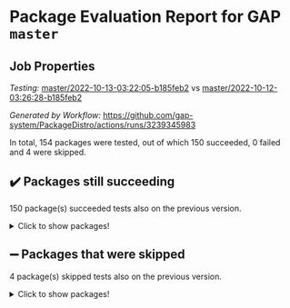 # Package Evaluation Report for GAP `master`

## Job Properties

*Testing:* [master/2022-10-13-03:22:05-b185feb2](https://github.com/gap-system/PackageDistro/blob/data/reports/master/2022-10-13-03:22:05-b185feb2) vs [master/2022-10-12-03:26:28-b185feb2](https://github.com/gap-system/PackageDistro/blob/data/reports/master/2022-10-12-03:26:28-b185feb2)

*Generated by Workflow:* https://github.com/gap-system/PackageDistro/actions/runs/3239345983

In total, 154 packages were tested, out of which 150 succeeded, 0 failed and 4 were skipped.

## :heavy_check_mark: Packages still succeeding

150 package(s) succeeded tests also on the previous version.
<details><summary>Click to show packages!</summary>

- 4ti2interface 2022.09-01 [(success)](https://github.com/gap-system/PackageDistro/actions/runs/3239345983/jobs/5308723696)
- ace 5.6.1 [(success)](https://github.com/gap-system/PackageDistro/actions/runs/3239345983/jobs/5308723767)
- aclib 1.3.2 [(success)](https://github.com/gap-system/PackageDistro/actions/runs/3239345983/jobs/5308723813)
- agt 0.2 [(success)](https://github.com/gap-system/PackageDistro/actions/runs/3239345983/jobs/5308723865)
- alnuth 3.2.1 [(success)](https://github.com/gap-system/PackageDistro/actions/runs/3239345983/jobs/5308723916)
- anupq 3.2.6 [(success)](https://github.com/gap-system/PackageDistro/actions/runs/3239345983/jobs/5308723973)
- atlasrep 2.1.5 [(success)](https://github.com/gap-system/PackageDistro/actions/runs/3239345983/jobs/5308724023)
- autodoc 2022.07.10 [(success)](https://github.com/gap-system/PackageDistro/actions/runs/3239345983/jobs/5308724078)
- automata 1.15 [(success)](https://github.com/gap-system/PackageDistro/actions/runs/3239345983/jobs/5308724150)
- automgrp 1.3.2 [(success)](https://github.com/gap-system/PackageDistro/actions/runs/3239345983/jobs/5308724202)
- autpgrp 1.11 [(success)](https://github.com/gap-system/PackageDistro/actions/runs/3239345983/jobs/5308724256)
- cap 2022.10-04 [(success)](https://github.com/gap-system/PackageDistro/actions/runs/3239345983/jobs/5308724317)
- caratinterface 2.3.4 [(success)](https://github.com/gap-system/PackageDistro/actions/runs/3239345983/jobs/5308724362)
- cddinterface 2022.08.11 [(success)](https://github.com/gap-system/PackageDistro/actions/runs/3239345983/jobs/5308724406)
- circle 1.6.5 [(success)](https://github.com/gap-system/PackageDistro/actions/runs/3239345983/jobs/5308724452)
- classicpres 1.22 [(success)](https://github.com/gap-system/PackageDistro/actions/runs/3239345983/jobs/5308724497)
- cohomolo 1.6.10 [(success)](https://github.com/gap-system/PackageDistro/actions/runs/3239345983/jobs/5308724527)
- congruence 1.2.4 [(success)](https://github.com/gap-system/PackageDistro/actions/runs/3239345983/jobs/5308724561)
- corelg 1.56 [(success)](https://github.com/gap-system/PackageDistro/actions/runs/3239345983/jobs/5308724607)
- crime 1.6 [(success)](https://github.com/gap-system/PackageDistro/actions/runs/3239345983/jobs/5308724650)
- crisp 1.4.5 [(success)](https://github.com/gap-system/PackageDistro/actions/runs/3239345983/jobs/5308724687)
- crypting 0.10.3 [(success)](https://github.com/gap-system/PackageDistro/actions/runs/3239345983/jobs/5308724717)
- cryst 4.1.25 [(success)](https://github.com/gap-system/PackageDistro/actions/runs/3239345983/jobs/5308724758)
- crystcat 1.1.10 [(success)](https://github.com/gap-system/PackageDistro/actions/runs/3239345983/jobs/5308724799)
- ctbllib 1.3.4 [(success)](https://github.com/gap-system/PackageDistro/actions/runs/3239345983/jobs/5308724828)
- cubefree 1.19 [(success)](https://github.com/gap-system/PackageDistro/actions/runs/3239345983/jobs/5308724879)
- curlinterface 2.3.1 [(success)](https://github.com/gap-system/PackageDistro/actions/runs/3239345983/jobs/5308724932)
- cvec 2.7.6 [(success)](https://github.com/gap-system/PackageDistro/actions/runs/3239345983/jobs/5308724970)
- datastructures 0.2.7 [(success)](https://github.com/gap-system/PackageDistro/actions/runs/3239345983/jobs/5308725013)
- deepthought 1.0.6 [(success)](https://github.com/gap-system/PackageDistro/actions/runs/3239345983/jobs/5308725063)
- design 1.7 [(success)](https://github.com/gap-system/PackageDistro/actions/runs/3239345983/jobs/5308725110)
- difsets 2.3.1 [(success)](https://github.com/gap-system/PackageDistro/actions/runs/3239345983/jobs/5308725171)
- digraphs 1.6.0 [(success)](https://github.com/gap-system/PackageDistro/actions/runs/3239345983/jobs/5308725223)
- edim 1.3.6 [(success)](https://github.com/gap-system/PackageDistro/actions/runs/3239345983/jobs/5308725272)
- example 4.3.2 [(success)](https://github.com/gap-system/PackageDistro/actions/runs/3239345983/jobs/5308725335)
- examplesforhomalg 2022.10-01 [(success)](https://github.com/gap-system/PackageDistro/actions/runs/3239345983/jobs/5308725384)
- factint 1.6.3 [(success)](https://github.com/gap-system/PackageDistro/actions/runs/3239345983/jobs/5308725512)
- ferret 1.0.8 [(success)](https://github.com/gap-system/PackageDistro/actions/runs/3239345983/jobs/5308725569)
- fga 1.4.0 [(success)](https://github.com/gap-system/PackageDistro/actions/runs/3239345983/jobs/5308725637)
- fining 1.5.1 [(success)](https://github.com/gap-system/PackageDistro/actions/runs/3239345983/jobs/5308725721)
- float 1.0.3 [(success)](https://github.com/gap-system/PackageDistro/actions/runs/3239345983/jobs/5308725813)
- format 1.4.3 [(success)](https://github.com/gap-system/PackageDistro/actions/runs/3239345983/jobs/5308725906)
- forms 1.2.8 [(success)](https://github.com/gap-system/PackageDistro/actions/runs/3239345983/jobs/5308726000)
- fplsa 1.2.5 [(success)](https://github.com/gap-system/PackageDistro/actions/runs/3239345983/jobs/5308726078)
- fr 2.4.10 [(success)](https://github.com/gap-system/PackageDistro/actions/runs/3239345983/jobs/5308726174)
- francy 1.2.5 [(success)](https://github.com/gap-system/PackageDistro/actions/runs/3239345983/jobs/5308726255)
- fwtree 1.3 [(success)](https://github.com/gap-system/PackageDistro/actions/runs/3239345983/jobs/5308726318)
- gapdoc 1.6.6 [(success)](https://github.com/gap-system/PackageDistro/actions/runs/3239345983/jobs/5308726373)
- gauss 2022.09-01 [(success)](https://github.com/gap-system/PackageDistro/actions/runs/3239345983/jobs/5308726429)
- gaussforhomalg 2022.08-03 [(success)](https://github.com/gap-system/PackageDistro/actions/runs/3239345983/jobs/5308726494)
- gbnp 1.0.5 [(success)](https://github.com/gap-system/PackageDistro/actions/runs/3239345983/jobs/5308726549)
- generalizedmorphismsforcap 2022.09-01 [(success)](https://github.com/gap-system/PackageDistro/actions/runs/3239345983/jobs/5308726613)
- genss 1.6.8 [(success)](https://github.com/gap-system/PackageDistro/actions/runs/3239345983/jobs/5308726672)
- gradedmodules 2022.09-02 [(success)](https://github.com/gap-system/PackageDistro/actions/runs/3239345983/jobs/5308726726)
- gradedringforhomalg 2022.08-02 [(success)](https://github.com/gap-system/PackageDistro/actions/runs/3239345983/jobs/5308726770)
- grape 4.8.5 [(success)](https://github.com/gap-system/PackageDistro/actions/runs/3239345983/jobs/5308726835)
- groupoids 1.71 [(success)](https://github.com/gap-system/PackageDistro/actions/runs/3239345983/jobs/5308726898)
- grpconst 2.6.2 [(success)](https://github.com/gap-system/PackageDistro/actions/runs/3239345983/jobs/5308726956)
- guarana 0.96.3 [(success)](https://github.com/gap-system/PackageDistro/actions/runs/3239345983/jobs/5308726993)
- guava 3.17 [(success)](https://github.com/gap-system/PackageDistro/actions/runs/3239345983/jobs/5308727048)
- hap 1.47 [(success)](https://github.com/gap-system/PackageDistro/actions/runs/3239345983/jobs/5308727081)
- hapcryst 0.1.15 [(success)](https://github.com/gap-system/PackageDistro/actions/runs/3239345983/jobs/5308727122)
- hecke 1.5.3 [(success)](https://github.com/gap-system/PackageDistro/actions/runs/3239345983/jobs/5308727159)
- help 3.5 [(success)](https://github.com/gap-system/PackageDistro/actions/runs/3239345983/jobs/5308727192)
- homalg 2022.08-04 [(success)](https://github.com/gap-system/PackageDistro/actions/runs/3239345983/jobs/5308727246)
- homalgtocas 2022.10-01 [(success)](https://github.com/gap-system/PackageDistro/actions/runs/3239345983/jobs/5308727315)
- idrel 2.44 [(success)](https://github.com/gap-system/PackageDistro/actions/runs/3239345983/jobs/5308727470)
- images 1.3.1 [(success)](https://github.com/gap-system/PackageDistro/actions/runs/3239345983/jobs/5308727530)
- intpic 0.3.0 [(success)](https://github.com/gap-system/PackageDistro/actions/runs/3239345983/jobs/5308727584)
- io 4.7.3 [(success)](https://github.com/gap-system/PackageDistro/actions/runs/3239345983/jobs/5308727630)
- io_forhomalg 2022.09-01 [(success)](https://github.com/gap-system/PackageDistro/actions/runs/3239345983/jobs/5308727674)
- irredsol 1.4.3 [(success)](https://github.com/gap-system/PackageDistro/actions/runs/3239345983/jobs/5308727731)
- json 2.1.0 [(success)](https://github.com/gap-system/PackageDistro/actions/runs/3239345983/jobs/5308727778)
- jupyterkernel 1.4.1 [(success)](https://github.com/gap-system/PackageDistro/actions/runs/3239345983/jobs/5308727859)
- jupyterviz 1.5.6 [(success)](https://github.com/gap-system/PackageDistro/actions/runs/3239345983/jobs/5308727938)
- kan 1.34 [(success)](https://github.com/gap-system/PackageDistro/actions/runs/3239345983/jobs/5308728001)
- kbmag 1.5.10 [(success)](https://github.com/gap-system/PackageDistro/actions/runs/3239345983/jobs/5308728057)
- laguna 3.9.5 [(success)](https://github.com/gap-system/PackageDistro/actions/runs/3239345983/jobs/5308728121)
- liealgdb 2.2.1 [(success)](https://github.com/gap-system/PackageDistro/actions/runs/3239345983/jobs/5308728184)
- liepring 2.7 [(success)](https://github.com/gap-system/PackageDistro/actions/runs/3239345983/jobs/5308728266)
- liering 2.4.2 [(success)](https://github.com/gap-system/PackageDistro/actions/runs/3239345983/jobs/5308728331)
- linearalgebraforcap 2022.09-12 [(success)](https://github.com/gap-system/PackageDistro/actions/runs/3239345983/jobs/5308728392)
- localizeringforhomalg 2022.09-01 [(success)](https://github.com/gap-system/PackageDistro/actions/runs/3239345983/jobs/5308728461)
- loops 3.4.2 [(success)](https://github.com/gap-system/PackageDistro/actions/runs/3239345983/jobs/5308728553)
- lpres 1.0.3 [(success)](https://github.com/gap-system/PackageDistro/actions/runs/3239345983/jobs/5308728664)
- majoranaalgebras 1.4 [(success)](https://github.com/gap-system/PackageDistro/actions/runs/3239345983/jobs/5308728727)
- mapclass 1.4.6 [(success)](https://github.com/gap-system/PackageDistro/actions/runs/3239345983/jobs/5308728794)
- matgrp 0.70 [(success)](https://github.com/gap-system/PackageDistro/actions/runs/3239345983/jobs/5308728844)
- matricesforhomalg 2022.10-04 [(success)](https://github.com/gap-system/PackageDistro/actions/runs/3239345983/jobs/5308728910)
- modisom 2.5.3 [(success)](https://github.com/gap-system/PackageDistro/actions/runs/3239345983/jobs/5308728982)
- modulepresentationsforcap 2022.10-02 [(success)](https://github.com/gap-system/PackageDistro/actions/runs/3239345983/jobs/5308729073)
- modules 2022.09-01 [(success)](https://github.com/gap-system/PackageDistro/actions/runs/3239345983/jobs/5308729130)
- monoidalcategories 2022.10-01 [(success)](https://github.com/gap-system/PackageDistro/actions/runs/3239345983/jobs/5308729167)
- nconvex 2022.09-01 [(success)](https://github.com/gap-system/PackageDistro/actions/runs/3239345983/jobs/5308729224)
- nilmat 1.4.2 [(success)](https://github.com/gap-system/PackageDistro/actions/runs/3239345983/jobs/5308729289)
- nock 1.5 [(success)](https://github.com/gap-system/PackageDistro/actions/runs/3239345983/jobs/5308729351)
- normalizinterface 1.3.4 [(success)](https://github.com/gap-system/PackageDistro/actions/runs/3239345983/jobs/5308729396)
- nq 2.5.8 [(success)](https://github.com/gap-system/PackageDistro/actions/runs/3239345983/jobs/5308729452)
- numericalsgps 1.3.1 [(success)](https://github.com/gap-system/PackageDistro/actions/runs/3239345983/jobs/5308729517)
- openmath 11.5.1 [(success)](https://github.com/gap-system/PackageDistro/actions/runs/3239345983/jobs/5308729568)
- orb 4.9.0 [(success)](https://github.com/gap-system/PackageDistro/actions/runs/3239345983/jobs/5308729621)
- packagemanager 1.3.2 [(success)](https://github.com/gap-system/PackageDistro/actions/runs/3239345983/jobs/5308729678)
- patternclass 2.4.2 [(success)](https://github.com/gap-system/PackageDistro/actions/runs/3239345983/jobs/5308729735)
- permut 2.0.4 [(success)](https://github.com/gap-system/PackageDistro/actions/runs/3239345983/jobs/5308729788)
- polenta 1.3.10 [(success)](https://github.com/gap-system/PackageDistro/actions/runs/3239345983/jobs/5308729846)
- polymaking 0.8.6 [(success)](https://github.com/gap-system/PackageDistro/actions/runs/3239345983/jobs/5308729939)
- primgrp 3.4.2 [(success)](https://github.com/gap-system/PackageDistro/actions/runs/3239345983/jobs/5308729984)
- profiling 2.5.1 [(success)](https://github.com/gap-system/PackageDistro/actions/runs/3239345983/jobs/5308730041)
- qpa 1.34 [(success)](https://github.com/gap-system/PackageDistro/actions/runs/3239345983/jobs/5308730101)
- quagroup 1.8.3 [(success)](https://github.com/gap-system/PackageDistro/actions/runs/3239345983/jobs/5308730143)
- radiroot 2.9 [(success)](https://github.com/gap-system/PackageDistro/actions/runs/3239345983/jobs/5308730193)
- rcwa 4.7.0 [(success)](https://github.com/gap-system/PackageDistro/actions/runs/3239345983/jobs/5308730235)
- rds 1.8 [(success)](https://github.com/gap-system/PackageDistro/actions/runs/3239345983/jobs/5308730282)
- recog 1.4.2 [(success)](https://github.com/gap-system/PackageDistro/actions/runs/3239345983/jobs/5308730331)
- repndecomp 1.2.1 [(success)](https://github.com/gap-system/PackageDistro/actions/runs/3239345983/jobs/5308730391)
- repsn 3.1.0 [(success)](https://github.com/gap-system/PackageDistro/actions/runs/3239345983/jobs/5308730445)
- resclasses 4.7.3 [(success)](https://github.com/gap-system/PackageDistro/actions/runs/3239345983/jobs/5308730490)
- ringsforhomalg 2022.10-01 [(success)](https://github.com/gap-system/PackageDistro/actions/runs/3239345983/jobs/5308730547)
- sco 2022.09-01 [(success)](https://github.com/gap-system/PackageDistro/actions/runs/3239345983/jobs/5308730599)
- scscp 2.3.1 [(success)](https://github.com/gap-system/PackageDistro/actions/runs/3239345983/jobs/5308730633)
- semigroups 5.0.2 [(success)](https://github.com/gap-system/PackageDistro/actions/runs/3239345983/jobs/5308730675)
- sglppow 2.2 [(success)](https://github.com/gap-system/PackageDistro/actions/runs/3239345983/jobs/5308730733)
- sgpviz 0.999.5 [(success)](https://github.com/gap-system/PackageDistro/actions/runs/3239345983/jobs/5308730775)
- simpcomp 2.1.14 [(success)](https://github.com/gap-system/PackageDistro/actions/runs/3239345983/jobs/5308730842)
- singular 2022.09.23 [(success)](https://github.com/gap-system/PackageDistro/actions/runs/3239345983/jobs/5308730898)
- sla 1.5.3 [(success)](https://github.com/gap-system/PackageDistro/actions/runs/3239345983/jobs/5308730939)
- smallgrp 1.5 [(success)](https://github.com/gap-system/PackageDistro/actions/runs/3239345983/jobs/5308730976)
- smallsemi 0.6.13 [(success)](https://github.com/gap-system/PackageDistro/actions/runs/3239345983/jobs/5308731037)
- sonata 2.9.4 [(success)](https://github.com/gap-system/PackageDistro/actions/runs/3239345983/jobs/5308731106)
- sophus 1.27 [(success)](https://github.com/gap-system/PackageDistro/actions/runs/3239345983/jobs/5308731175)
- spinsym 1.5.2 [(success)](https://github.com/gap-system/PackageDistro/actions/runs/3239345983/jobs/5308731260)
- standardff 0.9.4 [(success)](https://github.com/gap-system/PackageDistro/actions/runs/3239345983/jobs/5308731321)
- symbcompcc 1.3.2 [(success)](https://github.com/gap-system/PackageDistro/actions/runs/3239345983/jobs/5308731424)
- thelma 1.3 [(success)](https://github.com/gap-system/PackageDistro/actions/runs/3239345983/jobs/5308731532)
- tomlib 1.2.9 [(success)](https://github.com/gap-system/PackageDistro/actions/runs/3239345983/jobs/5308731635)
- toolsforhomalg 2022.09-08 [(success)](https://github.com/gap-system/PackageDistro/actions/runs/3239345983/jobs/5308731729)
- toric 1.9.5 [(success)](https://github.com/gap-system/PackageDistro/actions/runs/3239345983/jobs/5308731817)
- toricvarieties 2022.07.13 [(success)](https://github.com/gap-system/PackageDistro/actions/runs/3239345983/jobs/5308731895)
- transgrp 3.6.3 [(success)](https://github.com/gap-system/PackageDistro/actions/runs/3239345983/jobs/5308732064)
- ugaly 4.0.3 [(success)](https://github.com/gap-system/PackageDistro/actions/runs/3239345983/jobs/5308732164)
- unipot 1.5 [(success)](https://github.com/gap-system/PackageDistro/actions/runs/3239345983/jobs/5308732230)
- unitlib 4.1.0 [(success)](https://github.com/gap-system/PackageDistro/actions/runs/3239345983/jobs/5308732299)
- utils 0.77 [(success)](https://github.com/gap-system/PackageDistro/actions/runs/3239345983/jobs/5308732368)
- uuid 0.7 [(success)](https://github.com/gap-system/PackageDistro/actions/runs/3239345983/jobs/5308732429)
- walrus 0.9991 [(success)](https://github.com/gap-system/PackageDistro/actions/runs/3239345983/jobs/5308732488)
- wedderga 4.10.2 [(success)](https://github.com/gap-system/PackageDistro/actions/runs/3239345983/jobs/5308732568)
- xmod 2.88 [(success)](https://github.com/gap-system/PackageDistro/actions/runs/3239345983/jobs/5308732615)
- xmodalg 1.22 [(success)](https://github.com/gap-system/PackageDistro/actions/runs/3239345983/jobs/5308732679)
- yangbaxter 0.10.1 [(success)](https://github.com/gap-system/PackageDistro/actions/runs/3239345983/jobs/5308732726)
- zeromqinterface 0.14 [(success)](https://github.com/gap-system/PackageDistro/actions/runs/3239345983/jobs/5308732796)
</details>

## :heavy_minus_sign: Packages that were skipped

4 package(s) skipped tests also on the previous version.
<details><summary>Click to show packages!</summary>

- browse 1.8.18 [(skipped)](https://github.com/gap-system/PackageDistro/actions/runs/3239345983/jobs/5308614020)
- itc 1.5.1 [(skipped)](https://github.com/gap-system/PackageDistro/actions/runs/3239345983/jobs/5308614020)
- polycyclic 2.16 [(skipped)](https://github.com/gap-system/PackageDistro/actions/runs/3239345983/jobs/5308614020)
- xgap 4.31 [(skipped)](https://github.com/gap-system/PackageDistro/actions/runs/3239345983/jobs/5308614020)
</details>

